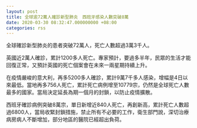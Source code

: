 ```yaml
---
layout: post
title: 全球逾72萬人確診新型肺炎　西班牙感染人數突破8萬
date: 2020-03-30 08:32:47.000000000 +08:00
categories: rss
---
```


全球確診新型肺炎的患者突破72萬人，死亡人數超過3萬3千人。　

英國近2萬人確診，累計1200多人死亡。專家預計，要過多半年，民眾的生活才能回復正常，又預計英國的死亡個案會在未來一兩星期持續上升。

在疫情嚴峻的意大利，再多5200多人確診，累計9萬7千多人感染，增幅是4日以來最低。當地再多756人死亡，累計死亡病例增至10779宗，仍然是全球死亡人數最多的國家。當局決定延長為期一個月的封鎖，以防止疫情擴散。

西班牙確診病例突破8萬宗，單日新增近840人死亡，再創新高，累計死亡人數超過6800人，當局收緊封鎖措施，禁止所有不必要的工作，衛生部門說，深切治療病房病人不斷增加，部分地區的醫院已經超出負荷。
